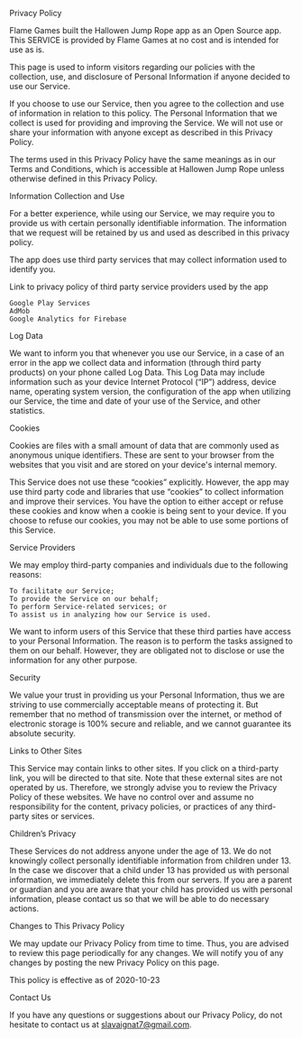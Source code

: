 Privacy Policy

Flame Games built the Hallowen Jump Rope app as an Open Source app. This SERVICE is provided by Flame Games at no cost and is intended for use as is.

This page is used to inform visitors regarding our policies with the collection, use, and disclosure of Personal Information if anyone decided to use our Service.

If you choose to use our Service, then you agree to the collection and use of information in relation to this policy. The Personal Information that we collect is used for providing and improving the Service. We will not use or share your information with anyone except as described in this Privacy Policy.

The terms used in this Privacy Policy have the same meanings as in our Terms and Conditions, which is accessible at Hallowen Jump Rope unless otherwise defined in this Privacy Policy.

Information Collection and Use

For a better experience, while using our Service, we may require you to provide us with certain personally identifiable information. The information that we request will be retained by us and used as described in this privacy policy.

The app does use third party services that may collect information used to identify you.

Link to privacy policy of third party service providers used by the app

    Google Play Services
    AdMob
    Google Analytics for Firebase

Log Data

We want to inform you that whenever you use our Service, in a case of an error in the app we collect data and information (through third party products) on your phone called Log Data. This Log Data may include information such as your device Internet Protocol (“IP”) address, device name, operating system version, the configuration of the app when utilizing our Service, the time and date of your use of the Service, and other statistics.

Cookies

Cookies are files with a small amount of data that are commonly used as anonymous unique identifiers. These are sent to your browser from the websites that you visit and are stored on your device's internal memory.

This Service does not use these “cookies” explicitly. However, the app may use third party code and libraries that use “cookies” to collect information and improve their services. You have the option to either accept or refuse these cookies and know when a cookie is being sent to your device. If you choose to refuse our cookies, you may not be able to use some portions of this Service.

Service Providers

We may employ third-party companies and individuals due to the following reasons:

    To facilitate our Service;
    To provide the Service on our behalf;
    To perform Service-related services; or
    To assist us in analyzing how our Service is used.

We want to inform users of this Service that these third parties have access to your Personal Information. The reason is to perform the tasks assigned to them on our behalf. However, they are obligated not to disclose or use the information for any other purpose.

Security

We value your trust in providing us your Personal Information, thus we are striving to use commercially acceptable means of protecting it. But remember that no method of transmission over the internet, or method of electronic storage is 100% secure and reliable, and we cannot guarantee its absolute security.

Links to Other Sites

This Service may contain links to other sites. If you click on a third-party link, you will be directed to that site. Note that these external sites are not operated by us. Therefore, we strongly advise you to review the Privacy Policy of these websites. We have no control over and assume no responsibility for the content, privacy policies, or practices of any third-party sites or services.

Children’s Privacy

These Services do not address anyone under the age of 13. We do not knowingly collect personally identifiable information from children under 13. In the case we discover that a child under 13 has provided us with personal information, we immediately delete this from our servers. If you are a parent or guardian and you are aware that your child has provided us with personal information, please contact us so that we will be able to do necessary actions.

Changes to This Privacy Policy

We may update our Privacy Policy from time to time. Thus, you are advised to review this page periodically for any changes. We will notify you of any changes by posting the new Privacy Policy on this page.

This policy is effective as of 2020-10-23

Contact Us

If you have any questions or suggestions about our Privacy Policy, do not hesitate to contact us at slavaignat7@gmail.com. 
